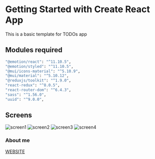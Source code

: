 # Getting Started with Create React App

This is a basic template for TODOs app
## Modules required

```bash
"@emotion/react": "^11.10.5",
"@emotion/styled": "^11.10.5",
"@mui/icons-material": "^5.10.9",
"@mui/material": "^5.10.12",
"@reduxjs/toolkit": "^1.9.0",
"react-redux": "^8.0.5",
"react-router-dom": "^6.4.3",
"sass": "^1.56.0",
"uuid": "^9.0.0",
```
## Screens

![screen1](https://user-images.githubusercontent.com/1085817/201471353-36b3c29f-48b0-499c-9c55-756e215dd2d2.png)
![screen2](https://user-images.githubusercontent.com/1085817/201471356-9350faf0-9704-4dea-bbba-05799023fca1.png)
![screen3](https://user-images.githubusercontent.com/1085817/201471439-e1bd5ea9-5f2f-4e54-902a-368073b9c7a2.png)
![screen4](https://user-images.githubusercontent.com/1085817/201471358-5ca4d416-7928-4db2-b387-aaf4f662d992.png)


### About me

[WEBSITE](http://buddysuri.com/)
